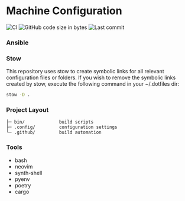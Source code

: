 # Machine Configuration
![CI](https://github.com/MarkoM-dot/.dotfiles/actions/workflows/build.yml/badge.svg)
![GitHub code size in bytes](https://img.shields.io/github/languages/code-size/MarkoM-dot/.dotfiles)
![Last commit](https://img.shields.io/github/last-commit/MarkoM-dot/.dotfiles?color=orange)

### Ansible

### Stow

This repository uses stow to create symbolic links for all relevant configuration files or folders.
If you wish to remove the symbolic links created by stow, execute the following command in your ~/.dotfiles dir:

```bash
stow -D .
```

### Project Layout


    ├─ bin/             build scripts
    ├─ .config/         configuration settings
    └─ .github/         build automation

### Tools

- bash
- neovim
- synth-shell
- pyenv
- poetry
- cargo
